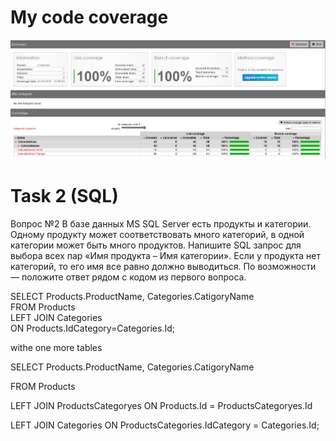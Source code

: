 # My code coverage 
![CodeCoverage](https://github.com/Mandurang/CalculateArea/blob/master/CodeCoverage.png)


# Task 2 (SQL) 
Вопрос №2
В базе данных MS SQL Server есть продукты и категории. Одному продукту может соответствовать много категорий, в одной категории может быть много продуктов. Напишите SQL запрос для выбора всех пар «Имя продукта – Имя категории». Если у продукта нет категорий, то его имя все равно должно выводиться.
По возможности — положите ответ рядом с кодом из первого вопроса.


SELECT Products.ProductName, Categories.CatigoryName  
FROM Products  
LEFT JOIN Categories  
ON Products.IdCategory=Categories.Id;  

 


<Many to Many> withe one more tables  
 
SELECT Products.ProductName, Categories.CatigoryName  
 
FROM Products  
 
LEFT JOIN ProductsCategoryes ON Products.Id = ProductsCategoryes.Id  
 
LEFT JOIN Categories ON ProductsCategories.IdCategory = Categories.Id;  
 
